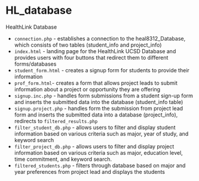 # HL_database
HealthLink Database 

* `connection.php` - establishes a connection to the heal8312_Database, which consists of two tables (student_info and project_info)
* `index.html` - landing page for the HealthLink UCSD Database and provides users with four buttons that redirect them to different forms/databases
* `student_form.html` - creates a signup form for students to provide their information
* `prof_form.html`- creates a form that allows project leads to submit information about a project or opportunity they are offering
* `signup.inc.php` -  handles form submissions from a student sign-up form and inserts the submitted data into the database (student_info table)
* `signup.project.php` - handles form the submission from project lead form and inserts the submitted data into a database (project_info), redirects to `filtered_results.php`
* `filter_student_db.php` - allows users to filter and display student information based on various criteria such as major, year of study, and keyword search
* `filter_project_db.php` - allows users to filter and display project information based on various criteria such as major, education level, time commitment, and keyword search.
* `filtered_students.php` - filters through database based on major and year preferences from project lead and displays the students



